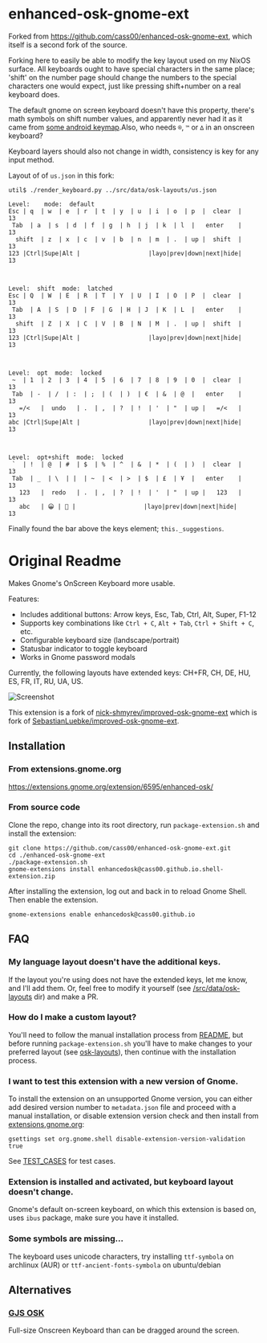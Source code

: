 # enhanced-osk-gnome-ext

Forked from https://github.com/cass00/enhanced-osk-gnome-ext, which itself is a second fork of the source.

Forking here to easily be able to modify the key layout used on my NixOS surface. All keyboards ought to have special characters in the same place; 'shift' on the number page should change the numbers to the special characters one would expect, just like pressing shift+number on a real keyboard does.

The default gnome on screen keyboard doesn't have this property, there's math symbols on shift number values, and apparently never had it as it came from [some android keymap](https://gitlab.gnome.org/GNOME/gnome-shell/-/commit/52a779e432f16785e78a15404da3fdd6252833c3).Also, who needs `®`, `™` or `∆` in an onscreen keyboard?

Keyboard layers should also not change in width, consistency is key for any input method.

Layout of of `us.json` in this fork:
```
util$ ./render_keyboard.py ../src/data/osk-layouts/us.json 

Level:    mode:  default
Esc | q  | w  | e  | r  | t  | y  | u  | i  | o  | p  |  clear  |     13
 Tab  | a  | s  | d  | f  | g  | h  | j  | k  | l  |   enter    |     13
  shift  | z  | x  | c  | v  | b  | n  | m  | .  | up |  shift  |     13
123 |Ctrl|Supe|Alt |                   |layo|prev|down|next|hide|     13



Level:  shift  mode:  latched
Esc | Q  | W  | E  | R  | T  | Y  | U  | I  | O  | P  |  clear  |     13
 Tab  | A  | S  | D  | F  | G  | H  | J  | K  | L  |   enter    |     13
  shift  | Z  | X  | C  | V  | B  | N  | M  | .  | up |  shift  |     13
123 |Ctrl|Supe|Alt |                   |layo|prev|down|next|hide|     13



Level:  opt  mode:  locked
 ~  | 1  | 2  | 3  | 4  | 5  | 6  | 7  | 8  | 9  | 0  |  clear  |     13
 Tab  | -  | /  | :  | ;  | (  | )  | €  | &  | @  |   enter    |     13
   =/<   |  undo   | .  | ,  | ?  | !  | '  | "  | up |   =/<   |     13
abc |Ctrl|Supe|Alt |                   |layo|prev|down|next|hide|     13



Level:  opt+shift  mode:  locked
 `  | !  | @  | #  | $  | %  | ^  | &  | *  | (  | )  |  clear  |     13
 Tab  | _  | \  | |  | ~  | <  | >  | $  | £  | Ұ  |   enter    |     13
   123   |  redo   | .  | ,  | ?  | !  | '  | "  | up |   123   |     13
   abc   | 😀 | 🎉 |                   |layo|prev|down|next|hide|     13

```


Finally found the bar above the keys element; `this._suggestions`.

# Original Readme

Makes Gnome's OnScreen Keyboard more usable.

Features:
* Includes additional buttons: Arrow keys, Esc, Tab, Ctrl, Alt, Super, F1-12
* Supports key combinations like `Ctrl + C`, `Alt + Tab`, `Ctrl + Shift + C`, etc.
* Configurable keyboard size (landscape/portrait)
* Statusbar indicator to toggle keyboard
* Works in Gnome password modals

Currently, the following layouts have extended keys: CH+FR, CH, DE, HU, ES, FR, IT, RU, UA, US.

![Screenshot](screenshots/1.png)

This extension is a fork of [nick-shmyrev/improved-osk-gnome-ext](https://github.com/nick-shmyrev/improved-osk-gnome-ext) which is fork of [SebastianLuebke/improved-osk-gnome-ext](https://github.com/SebastianLuebke/improved-osk-gnome-ext).


## Installation

### From extensions.gnome.org

https://extensions.gnome.org/extension/6595/enhanced-osk/

### From source code
Clone the repo, change into its root directory, run `package-extension.sh`
and install the extension:

```console
git clone https://github.com/cass00/enhanced-osk-gnome-ext.git
cd ./enhanced-osk-gnome-ext
./package-extension.sh
gnome-extensions install enhancedosk@cass00.github.io.shell-extension.zip
```
After installing the extension, log out and back in to reload Gnome Shell. Then enable the extension.

```console
gnome-extensions enable enhancedosk@cass00.github.io
```

## FAQ
### My language layout doesn't have the additional keys.
If the layout you're using does not have the extended keys, let me know, and I'll add them.
Or, feel free to modify it yourself (see [/src/data/osk-layouts](https://github.com/cass00/enhanced-osk-gnome-ext/tree/master/src/data/osk-layouts) dir) and make a PR.

### How do I make a custom layout?
You'll need to follow the manual installation process from [README](https://github.com/cass00/enhanced-osk-gnome-ext/blob/master/README.md#from-source-code),
but before running `package-extension.sh` you'll have to make changes to your preferred layout
(see [osk-layouts](https://github.com/cass00/enhanced-osk-gnome-ext/tree/master/src/data/osk-layouts)), then continue with the installation process.

### I want to test this extension with a new version of Gnome.
To install the extension on an unsupported Gnome version, you can either add desired version number to `metadata.json` file and proceed with a manual installation,
or disable extension version check and then install from [extensions.gnome.org](https://extensions.gnome.org/extension/4413/enhanced-osk/):

```console
gsettings set org.gnome.shell disable-extension-version-validation true
```

See [TEST_CASES](https://github.com/cass00/enhanced-osk-gnome-ext/blob/master/TEST_CASES.md) for test cases.

### Extension is installed and activated, but keyboard layout doesn't change.
Gnome's default on-screen keyboard, on which this extension is based on,
uses `ibus` package, make sure you have it installed.

### Some symbols are missing...
The keyboard uses unicode characters, try installing `ttf-symbola` on archlinux (AUR)
or `ttf-ancient-fonts-symbola` on ubuntu/debian

## Alternatives
### [GJS OSK](https://extensions.gnome.org/extension/5949/gjs-osk/)
Full-size Onscreen Keyboard than can be dragged around the screen.